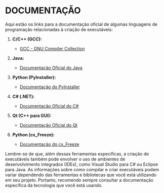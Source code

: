 # DOCUMENTAÇÃO
Aqui estão os links para a documentação oficial de algumas linguagens de programação relacionadas à criação de executáveis:

1. **C/C++ (GCC):**
   - [GCC - GNU Compiler Collection](https://gcc.gnu.org/onlinedocs/)

2. **Java:**
   - [Documentação Oficial do Java](https://docs.oracle.com/en/java/)

3. **Python (PyInstaller):**
   - [Documentação do PyInstaller](https://pyinstaller.readthedocs.io/en/stable/index.html)

4. **C# (.NET):**
   - [Documentação Oficial do C#](https://docs.microsoft.com/en-us/dotnet/csharp/)

5. **Qt (C++ para GUI):**
   - [Documentação Oficial do Qt](https://doc.qt.io/)

6. **Python (cx_Freeze):**
   - [Documentação do cx_Freeze](https://cx-freeze.readthedocs.io/en/latest/)

Lembre-se de que, além dessas ferramentas específicas, a criação de executáveis também pode envolver o uso de ambientes de desenvolvimento integrados (IDEs), como Visual Studio para C# ou Eclipse para Java. As informações sobre como compilar e criar executáveis podem variar dependendo das ferramentas e bibliotecas que você está utilizando em seu projeto. Portanto, recomendo sempre consultar a documentação específica da tecnologia que você está usando.